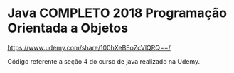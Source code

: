 # Java COMPLETO 2018 Programação Orientada a Objetos
https://www.udemy.com/share/100hXeBEoZcVlQRQ==/

Código referente a seção 4 do curso de java realizado na Udemy.

